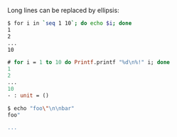 Long lines can be replaced by ellipsis:


```sh
$ for i in `seq 1 10`; do echo $i; done
1
2
...
10
```

```ocaml
# for i = 1 to 10 do Printf.printf "%d\n%!" i; done
1
2
...
10
- : unit = ()
```

```sh
$ echo "foo\"\n\nbar"
foo"

...
```
